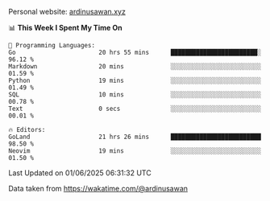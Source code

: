 Personal website: [ardinusawan.xyz](https://ardinusawan.xyz)

<!--START_SECTION:waka-->
📊 **This Week I Spent My Time On** 

```text
💬 Programming Languages: 
Go                       20 hrs 55 mins      ████████████████████████░   96.12 % 
Markdown                 20 mins             ░░░░░░░░░░░░░░░░░░░░░░░░░   01.59 % 
Python                   19 mins             ░░░░░░░░░░░░░░░░░░░░░░░░░   01.49 % 
SQL                      10 mins             ░░░░░░░░░░░░░░░░░░░░░░░░░   00.78 % 
Text                     0 secs              ░░░░░░░░░░░░░░░░░░░░░░░░░   00.01 % 

🔥 Editors: 
GoLand                   21 hrs 26 mins      █████████████████████████   98.50 % 
Neovim                   19 mins             ░░░░░░░░░░░░░░░░░░░░░░░░░   01.50 % 
```


 Last Updated on 01/06/2025 06:31:32 UTC
<!--END_SECTION:waka-->
Data taken from https://wakatime.com/@ardinusawan
